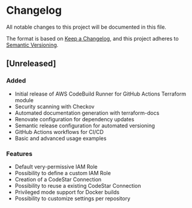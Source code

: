 # Changelog

All notable changes to this project will be documented in this file.

The format is based on [Keep a Changelog](https://keepachangelog.com/en/1.0.0/),
and this project adheres to [Semantic Versioning](https://semver.org/spec/v2.0.0.html).

## [Unreleased]

### Added

- Initial release of AWS CodeBuild Runner for GitHub Actions Terraform module
- Security scanning with Checkov
- Automated documentation generation with terraform-docs
- Renovate configuration for dependency updates
- Semantic release configuration for automated versioning
- GitHub Actions workflows for CI/CD
- Basic and advanced usage examples

### Features

- Default very-permissive IAM Role
- Possibility to define a custom IAM Role
- Creation of a CodeStar Connection
- Possibility to reuse a existing CodeStar Connection
- Privileged mode support for Docker builds
- Possibility to customize settings per repository
